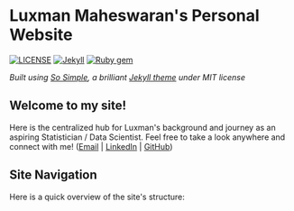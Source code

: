 # Luxman Maheswaran's Personal Website

[![LICENSE](https://img.shields.io/badge/license-MIT-lightgrey.svg?style=flat-square)](https://raw.githubusercontent.com/mmistakes/so-simple-theme/master/LICENSE)
[![Jekyll](https://img.shields.io/badge/jekyll-%3E%3D%203.6-blue.svg?style=flat-square)](https://jekyllrb.com/)
[![Ruby gem](https://img.shields.io/gem/v/jekyll-theme-so-simple.svg?style=flat-square)](https://rubygems.org/gems/jekyll-theme-so-simple)

*Built using *[*So Simple*](https://github.com/mmistakes/so-simple-theme)*, a brilliant* [*Jekyll theme*](https://jekyllrb.com/docs/themes/) *under MIT license*

## Welcome to my site! 

Here is the centralized hub for Luxman's background and journey as an aspiring Statistician / Data Scientist. Feel free to take a look anywhere and connect with me! ([Email](mailto:lm520@duke.edu) | [LinkedIn](https://www.linkedin.com/in/luxman-m/) | [GitHub](https://github.com/LuMaLearning))

## Site Navigation

Here is a quick overview of the site's structure: 

<!--
[**🔗HOME**](https://hollyyfc.github.io/): This is the landing page when you hit the link. You can find a brief introduction, my education, experience highlights, and a visualized skillset wordcloud featured here. You can always come back to this page by hitting my profile pic! 

- [**🔗Research**](https://hollyyfc.github.io/research/): This is the first tab on my NavBar where all my research projects are gathered. Click on any of them will lead you to the detailed descriptions with embedded papers, website, or images. 

- [**🔗Projects**](https://hollyyfc.github.io/projects/): This tab features all my project highlights ranging from statistical analysis, machine learning, to cloud computing. Make use of the category tags on top for faster navigation to topics that interest you! Click on any of the projects will lead you to the project-specific post with embedded GitHub links, Apps, or videos. 

- [**🔗Activities & Awards**](https://hollyyfc.github.io/activities/): This tab walks through my club affiliations and awards. 

- [**🔗Teaching**](https://hollyyfc.github.io/teaching/): Find my TA experiences in this tab. 

**Footer**: Find ways to connect with me at the footer of every page! 


## Site Build

This site is built with [So Simple](https://github.com/mmistakes/so-simple-theme), a brilliant [Jekyll theme](https://jekyllrb.com/docs/themes/) under MIT license, powered by [Ruby Gem](https://rubygems.org/gems). 

Feel free to browse through my repo organization, including the `_config.yml` structure, `Gemfile` dependencies, HTML layouts in `/_layouts`, and specific posts in `/_research` and `/_posts`. The [commit history](https://github.com/hollyyfc/hollyyfc.github.io/commits/master/) and [CI/CD deployment history](https://github.com/hollyyfc/hollyyfc.github.io/deployments) could give you more information about my workflow!
-->
